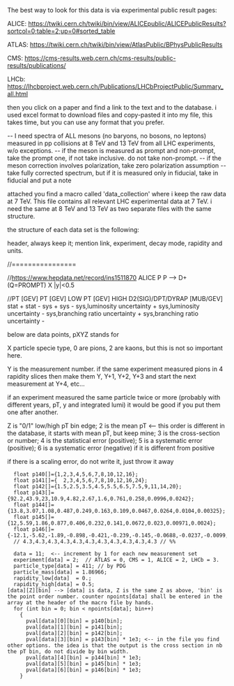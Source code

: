 The best way to look for this data is via experimental public result pages:

ALICE: https://twiki.cern.ch/twiki/bin/view/ALICEpublic/ALICEPublicResults?sortcol=0;table=2;up=0#sorted_table 

ATLAS: https://twiki.cern.ch/twiki/bin/view/AtlasPublic/BPhysPublicResults

CMS: https://cms-results.web.cern.ch/cms-results/public-results/publications/

LHCb: https://lhcbproject.web.cern.ch/Publications/LHCbProjectPublic/Summary_all.html

then you click on a paper and find a link to the text and to the database. i used excel format to download files and copy-pasted it into my file, this takes time, but you can use any format that you prefer.

-- I need spectra of ALL mesons (no baryons, no bosons, no leptons) measured in pp collisions at 8 TeV and 13 TeV from all LHC experiments, w/o exceptions.
-- if the meson is measured as prompt and non-prompt, take the prompt one, if not take inclusive. do not take non-prompt.
-- if the meson correction involves polarization, take zero polarization assumption
-- take fully corrected spectrum, but if it is measured only in fiducial, take in fiducial and put a note

attached you find a macro called 'data_collection' where i keep the raw data at 7 TeV. This file contains all relevant LHC experimental data at 7 TeV. i need the same at 8 TeV and 13 TeV as two separate files with the same structure. 

the structure of each data set is the following:

header, always keep it; mention link, experiment, decay mode, rapidity and units.

//================

//https://www.hepdata.net/record/ins1511870 ALICE P P --> D+ (Q=PROMPT) X |y|<0.5

//PT [GEV] PT [GEV] LOW PT [GEV] HIGH D2(SIG)/DPT/DYRAP [MUB/GEV] stat + stat - sys + sys - sys,luminosity uncertainty + sys,luminosity uncertainty - sys,branching ratio uncertainty + sys,branching ratio uncertainty -


below are data points, pXYZ stands for

X particle specie type, 0 are pions, 2 are kaons, but this is not so important here.

Y is the measurement number. if the same experiment measured pions in 4 rapidity slices then make them Y, Y+1, Y+2, Y+3 and start the next measurement at Y+4, etc...

if an experiment measured the same particle twice or more (probably with different years, pT, y and integrated lumi) it would be good if you put them one after another. 

Z is "0/1" low/high pT bin edge; 2 is the mean pT <-- this order is different in the database, it starts with mean pT, but keep mine; 3 is the cross-section or number; 4 is the statistical error (positive); 5 is a systematic error (positive); 6 is a systematic error (negative) if it is different from positive

if there is a scaling error, do not write it, just throw it away

```
  float p140[]={1,2,3,4,5,6,7,8,10,12,16};
  float p141[]={  2,3,4,5,6,7,8,10,12,16,24};
  float p142[]={1.5,2.5,3.5,4.5,5.5,6.5,7.5,9,11,14,20};
  float p143[]={92.2,43.9,23,10.9,4.82,2.67,1.6,0.761,0.258,0.0996,0.0242};
  float p144[]={13.8,3.07,1.08,0.487,0.249,0.163,0.109,0.0467,0.0264,0.0104,0.00325};
  float p145[]={12,5.59,1.86,0.877,0.406,0.232,0.141,0.0672,0.023,0.00971,0.0024};
  float p146[]={-12.1,-5.62,-1.89,-0.898,-0.421,-0.239,-0.145,-0.0688,-0.0237,-0.0099,-0.0024};
  // 4.3,4.3,4.3,4.3,4.3,4.3,4.3,4.3,4.3,4.3,4.3 // %%
 
  data = 11;  <-- increment by 1 for each new measurement set
  experiment[data] = 2;  // ATLAS = 0, CMS = 1, ALICE = 2, LHCb = 3.
  particle_type[data] = 411; // by PDG
  particle_mass[data] = 1.86966;
  rapidity_low[data]  = 0.;
  rapidity_high[data] = 0.5;
[data][Z][bin] --> [data] is data, Z is the same Z as above, 'bin' is the point order number. counter npoints[data] shall be entered in the array at the header of the macro file by hands.
  for (int bin = 0; bin < npoints[data]; bin++)
    {
      pval[data][0][bin] = p140[bin];
      pval[data][1][bin] = p141[bin];
      pval[data][2][bin] = p142[bin];
      pval[data][3][bin] = p143[bin] * 1e3; <-- in the file you find other options. the idea is that the output is the cross section in nb the pT bin, do not divide by bin width.
      pval[data][4][bin] = p144[bin] * 1e3;
      pval[data][5][bin] = p145[bin] * 1e3;
      pval[data][6][bin] = p146[bin] * 1e3;
    }
```
